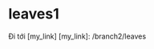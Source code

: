 # leaves1

Đi tới [my_link]
[my_link]: /branch2/leaves


<!-- [site_url]: ./configuration.md#site_url -->